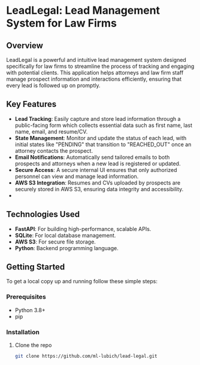 # LeadLegal: Lead Management System for Law Firms

## Overview
LeadLegal is a powerful and intuitive lead management system designed specifically for law firms to streamline the process of tracking and engaging with potential clients. This application helps attorneys and law firm staff manage prospect information and interactions efficiently, ensuring that every lead is followed up on promptly.

## Key Features
- **Lead Tracking**: Easily capture and store lead information through a public-facing form which collects essential data such as first name, last name, email, and resume/CV.
- **State Management**: Monitor and update the status of each lead, with initial states like "PENDING" that transition to "REACHED_OUT" once an attorney contacts the prospect.
- **Email Notifications**: Automatically send tailored emails to both prospects and attorneys when a new lead is registered or updated.
- **Secure Access**: A secure internal UI ensures that only authorized personnel can view and manage lead information.
- **AWS S3 Integration**: Resumes and CVs uploaded by prospects are securely stored in AWS S3, ensuring data integrity and accessibility.
- 
## Technologies Used
- **FastAPI**: For building high-performance, scalable APIs.
- **SQLite**: For local database management.
- **AWS S3**: For secure file storage.
- **Python**: Backend programming language.

## Getting Started
To get a local copy up and running follow these simple steps:

### Prerequisites
- Python 3.8+
- pip

### Installation
1. Clone the repo
   ```sh
   git clone https://github.com/ml-lubich/lead-legal.git
